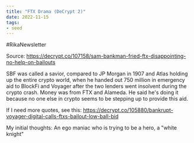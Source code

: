 ```yaml
---
title: "FTX Drama (DeCrypt 2)"
date: 2022-11-15
tags:
- seed
---
```

#RikaNewsletter 

Source: https://decrypt.co/107158/sam-bankman-fried-ftx-disappointing-no-help-on-bailouts

SBF was called a savior, compared to JP Morgan in 1907 and Atlas holding up the entire crypto world, when he handed out 750 million in emergency aid to BlockFi and Voyager after the two lenders went insolvent during the crypto crash. Money was from FTX and Alameda. He said he's doing it because no one else in crypto seems to be stepping up to provide this aid. 

If I need more quotes, see this: https://decrypt.co/105880/bankrupt-voyager-digital-calls-ftxs-bailout-low-ball-bid

My initial thoughts: 
An ego maniac who is trying to be a hero, a "white knight"





